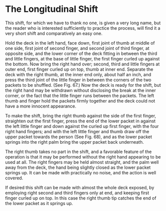 # The Longitudinal Shift

This shift, for which we have to thank no one, is given a very long name, but the reader who is interested sufficiently to practice the process, will find it a very short shift and comparatively an easy one.

Hold the deck in the left hand, face down, first joint of thumb at middle of one side, first joint of second finger, and second joint of third finger, at opposite side, and the lower corner of the deck fitting in between the third and little fingers, at the base of little finger, the first finger curled up against the bottom. Now bring the right hand over; second, third and little fingers at outer end, first finger curled up on top, thumb at inner end. Separate the deck with the right thumb, at the inner end only, about half an inch, and press the third joint of the little finger in between the corners of the two packets to be shuffled. (See Fig. 67.) Now the deck is ready for the shift, but the right hand may be withdrawn without disclosing the break at the inner corner, or the fact that the little finger runs between the packets. The left thumb and finger hold the packets firmly together and the deck could not have a more innocent appearance.

To make the shift, bring the right thumb against the side of the first finger, straighten out the first finger, press the end of the lower packet in against the left little finger and down against the curled up first finger, with the four right hand fingers; and with the left little finger and thumb draw off the upper packet towards the person (See Fig. 68), and as the lower packet springs into the right palm bring the upper packet back underneath.

The right thumb takes no part in the shift, and a favorable feature of the operation is that it may be performed without the right hand appearing to be used at all. The right fingers may be held almost straight, and the palm well away from the deck, the hand being slightly closed as the lower packet springs up. It can be made with practically no noise, and the action is well covered.

If desired this shift can be made with almost the whole deck exposed, by employing right second and third fingers only at end, and keeping first finger curled up on top. In this case the right thumb tip catches the end of the lower packet as it springs up.
